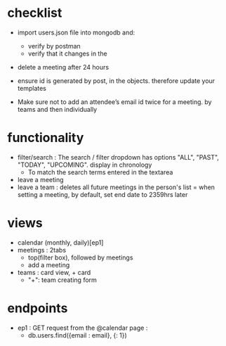 # checklist
- import users.json file into mongodb and:
    - verify by postman
    - verify that it changes in the 

- delete a meeting after 24 hours

- ensure id is generated by post, in the objects. therefore update your templates
- Make sure not to add an attendee’s email id twice for a meeting. by teams and then individually

# functionality
- filter/search : The search / filter dropdown has options "ALL", "PAST", "TODAY", "UPCOMING". display in chronology
    - To match the search terms entered in the textarea 
- leave a meeting
- leave a team : deletes all future meetings in the person's list
= when setting a meeting, by default, set end date to 2359hrs later

# views
- calendar (monthly, daily)[ep1]
- meetings : 2tabs
    - top(filter box), followed by meetings
    - add a meeting
- teams : card view, + card
    - "+": team creating form

# endpoints
- ep1 : GET request from the @calendar page :
    - db.users.find({email : email}, {: 1})